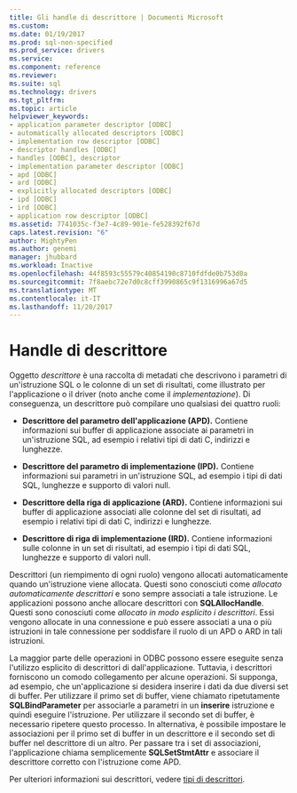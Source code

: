 ```yaml
---
title: Gli handle di descrittore | Documenti Microsoft
ms.custom: 
ms.date: 01/19/2017
ms.prod: sql-non-specified
ms.prod_service: drivers
ms.service: 
ms.component: reference
ms.reviewer: 
ms.suite: sql
ms.technology: drivers
ms.tgt_pltfrm: 
ms.topic: article
helpviewer_keywords:
- application parameter descriptor [ODBC]
- automatically allocated descriptors [ODBC]
- implementation row descriptor [ODBC]
- descriptor handles [ODBC]
- handles [ODBC], descriptor
- implementation parameter descriptor [ODBC]
- apd [ODBC]
- ard [ODBC]
- explicitly allocated descriptors [ODBC]
- ipd [ODBC]
- ird [ODBC]
- application row descriptor [ODBC]
ms.assetid: 7741035c-f3e7-4c89-901e-fe528392f67d
caps.latest.revision: "6"
author: MightyPen
ms.author: genemi
manager: jhubbard
ms.workload: Inactive
ms.openlocfilehash: 44f8593c55579c40854190c8710fdfde0b753d0a
ms.sourcegitcommit: 7f8aebc72e7d0c8cff3990865c9f1316996a67d5
ms.translationtype: MT
ms.contentlocale: it-IT
ms.lasthandoff: 11/20/2017
---
```

# <a name="descriptor-handles"></a>Handle di descrittore
Oggetto *descrittore* è una raccolta di metadati che descrivono i parametri di un'istruzione SQL o le colonne di un set di risultati, come illustrato per l'applicazione o il driver (noto anche come il *implementazione*). Di conseguenza, un descrittore può compilare uno qualsiasi dei quattro ruoli:  
  
-   **Descrittore del parametro dell'applicazione (APD).** Contiene informazioni sui buffer di applicazione associate ai parametri in un'istruzione SQL, ad esempio i relativi tipi di dati C, indirizzi e lunghezze.  
  
-   **Descrittore del parametro di implementazione (IPD).** Contiene informazioni sui parametri in un'istruzione SQL, ad esempio i tipi di dati SQL, lunghezze e supporto di valori null.  
  
-   **Descrittore della riga di applicazione (ARD).** Contiene informazioni sui buffer di applicazione associati alle colonne del set di risultati, ad esempio i relativi tipi di dati C, indirizzi e lunghezze.  
  
-   **Descrittore di riga di implementazione (IRD).** Contiene informazioni sulle colonne in un set di risultati, ad esempio i tipi di dati SQL, lunghezze e supporto di valori null.  
  
 Descrittori (un riempimento di ogni ruolo) vengono allocati automaticamente quando un'istruzione viene allocata. Questi sono conosciuti come *allocato automaticamente descrittori* e sono sempre associati a tale istruzione. Le applicazioni possono anche allocare descrittori con **SQLAllocHandle**. Questi sono conosciuti come *allocato in modo esplicito i descrittori*. Essi vengono allocate in una connessione e può essere associati a una o più istruzioni in tale connessione per soddisfare il ruolo di un APD o ARD in tali istruzioni.  
  
 La maggior parte delle operazioni in ODBC possono essere eseguite senza l'utilizzo esplicito di descrittori di dall'applicazione. Tuttavia, i descrittori forniscono un comodo collegamento per alcune operazioni. Si supponga, ad esempio, che un'applicazione si desidera inserire i dati da due diversi set di buffer. Per utilizzare il primo set di buffer, viene chiamato ripetutamente **SQLBindParameter** per associarle a parametri in un **inserire** istruzione e quindi eseguire l'istruzione. Per utilizzare il secondo set di buffer, è necessario ripetere questo processo. In alternativa, è possibile impostare le associazioni per il primo set di buffer in un descrittore e il secondo set di buffer nel descrittore di un altro. Per passare tra i set di associazioni, l'applicazione chiama semplicemente **SQLSetStmtAttr** e associare il descrittore corretto con l'istruzione come APD.  
  
 Per ulteriori informazioni sui descrittori, vedere [tipi di descrittori](../../../odbc/reference/develop-app/types-of-descriptors.md).
